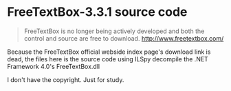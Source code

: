 # FreeTextBox-3.3.1 source code


>FreeTextBox is no longer being actively developed and both the control and source are free to download. http://www.freetextbox.com/

Because the FreeTextBox official webside index page's download link is dead, the files here is the source code using ILSpy decompile the .NET Framework 4.0's FreeTextBox.dll


I don't have the copyright. Just for study.
